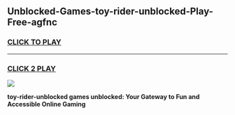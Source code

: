 
## Unblocked-Games-toy-rider-unblocked-Play-Free-agfnc
<h3>
<a href="https://premium76.site?title=toy-rider-unblocked&ref=20M">CLICK TO PLAY</a></h3>
<hr>

<h3>
<a href="https://premium76.site?title=toy-rider-unblocked&ref=20M">CLICK 2 PLAY</a>
  
</h3>

<a href="https://premium76.site?title=toy-rider-unblocked&ref=19M"><img src="https://clearcache.store/games.png"></a>


**toy-rider-unblocked games unblocked: Your Gateway to Fun and Accessible Online Gaming**
